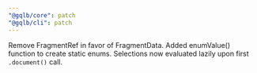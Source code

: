 ```yaml
---
"@gqlb/core": patch
"@gqlb/cli": patch
---
```


Remove FragmentRef<F> in favor of FragmentData<F>.
Added enumValue() function to create static enums.
Selections now evaluated lazily upon first `.document()` call.
